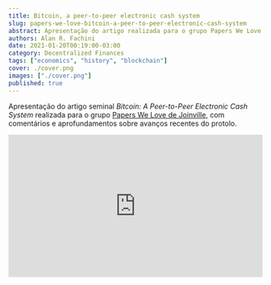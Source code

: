```yaml
---
title: Bitcoin, a peer-to-peer electronic cash system
slug: papers-we-love-bitcoin-a-peer-to-peer-electronic-cash-system
abstract: Apresentação do artigo realizada para o grupo Papers We Love de Joinville, com comentários e aprofundamentos sobre avanços recentes do protolo.
authors: Alan R. Fachini
date: 2021-01-20T00:19:00-03:00
category: Decentralized Finances
tags: ["economics", "history", "blockchain"]
cover: ./cover.png
images: ["./cover.png"]
published: true
---
```


Apresentação do artigo seminal _Bitcoin: A Peer-to-Peer Electronic Cash System_ realizada para o grupo [Papers We Love de Joinville](https://www.meetup.com/pt-BR/papers-we-love-joinville/events/275500577/), com comentários e aprofundamentos sobre avanços recentes do protolo.

<div style="left: 0; width: 100%; height: 0; position: relative; padding-bottom: 56.1972%;"><iframe src="https://speakerdeck.com/player/a33aa1fc485043d1b9d942924f8a14eb" style="border: 0; top: 0; left: 0; width: 100%; height: 100%; position: absolute;" allowfullscreen scrolling="no" allow="encrypted-media"></iframe></div>
